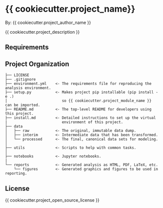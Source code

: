 # {{ cookiecutter.project_name}}

By: {{ cookiecutter.project_author_name }}

{{ cookiecutter.project_description }}


## Requirements



## Project Organization

    ├── LICENSE
    ├── .gitignore
    ├── environment.yml    <- The requirements file for reproducing the analysis environment.
    ├── setup.py           <- Makes project pip installable (pip install -e .)
    │                         so {{ cookiecutter.project_module_name }} can be imported.
    ├── README.md          <- The top-level README for developers using this project.
    ├── install.md         <- Detailed instructions to set up the virtual
    |                         environment of this project.
    ├── data
    │   ├── raw            <- The original, immutable data dump.
    │   ├── interim        <- Intermediate data that has been transformed.
    │   └── processed      <- The final, canonical data sets for modeling.
    │
    ├── utils              <- Scripts to help with common tasks.
    │
    ├── notebooks          <- Jupyter notebooks.
    |
    └── reports            <- Generated analysis as HTML, PDF, LaTeX, etc.
        └── figures        <- Generated graphics and figures to be used in reporting.


## License

{{ cookiecutter.project_open_source_license }}
